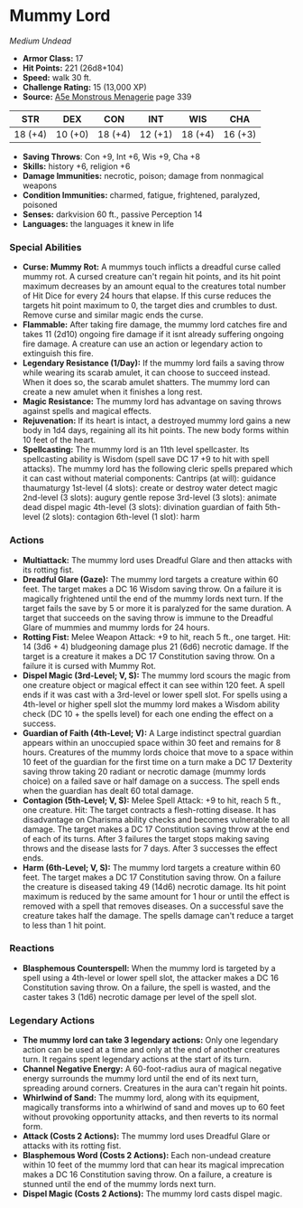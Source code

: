 # Mummy Lord

*Medium* *Undead*

- **Armor Class:** 17
- **Hit Points:** 221 (26d8+104)
- **Speed:** walk 30 ft.
- **Challenge Rating:** 15 (13,000 XP)
- **Source:** [A5e Monstrous Menagerie](https://enpublishingrpg.com/products/level-up-monstrous-menagerie-a5e) page 339

| STR | DEX | CON | INT | WIS | CHA |
| --- | --- | --- | --- | --- | --- |
| 18 (+4) | 10 (+0) | 18 (+4) | 12 (+1) | 18 (+4) | 16 (+3) |

- **Saving Throws**: Con +9, Int +6, Wis +9, Cha +8
- **Skills:** history +6, religion +6
- **Damage Immunities:** necrotic, poison; damage from nonmagical weapons
- **Condition Immunities:** charmed, fatigue, frightened, paralyzed, poisoned
- **Senses:** darkvision 60 ft., passive Perception 14
- **Languages:** the languages it knew in life

### Special Abilities

- **Curse: Mummy Rot:** A mummys touch inflicts a dreadful curse called mummy rot. A cursed creature can't regain hit points, and its hit point maximum decreases by an amount equal to the creatures total number of Hit Dice for every 24 hours that elapse. If this curse reduces the targets hit point maximum to 0, the target dies and crumbles to dust. Remove curse and similar magic ends the curse.
- **Flammable:** After taking fire damage, the mummy lord catches fire and takes 11 (2d10) ongoing fire damage if it isnt already suffering ongoing fire damage. A creature can use an action or legendary action to extinguish this fire.
- **Legendary Resistance (1/Day):** If the mummy lord fails a saving throw while wearing its scarab amulet, it can choose to succeed instead. When it does so, the scarab amulet shatters. The mummy lord can create a new amulet when it finishes a long rest.
- **Magic Resistance:** The mummy lord has advantage on saving throws against spells and magical effects.
- **Rejuvenation:** If its heart is intact, a destroyed mummy lord gains a new body in 1d4 days, regaining all its hit points. The new body forms within 10 feet of the heart.
- **Spellcasting:** The mummy lord is an 11th level spellcaster. Its spellcasting ability is Wisdom (spell save DC 17
 +9 to hit with spell attacks). The mummy lord has the following cleric spells prepared
 which it can cast without material components:
 Cantrips (at will): guidance
 thaumaturgy
 1st-level (4 slots): create or destroy water
 detect magic
 2nd-level (3 slots): augury
 gentle repose
 3rd-level (3 slots): animate dead
 dispel magic
 4th-level (3 slots): divination
 guardian of faith
 5th-level (2 slots): contagion
 6th-level (1 slot): harm

### Actions

- **Multiattack:** The mummy lord uses Dreadful Glare and then attacks with its rotting fist.
- **Dreadful Glare (Gaze):** The mummy lord targets a creature within 60 feet. The target makes a DC 16 Wisdom saving throw. On a failure  it is magically frightened until the end of the mummy lords next turn. If the target fails the save by 5 or more  it is paralyzed for the same duration. A target that succeeds on the saving throw is immune to the Dreadful Glare of mummies and mummy lords for 24 hours.
- **Rotting Fist:** Melee Weapon Attack: +9 to hit, reach 5 ft., one target. Hit: 14 (3d6 + 4) bludgeoning damage plus 21 (6d6) necrotic damage. If the target is a creature  it makes a DC 17 Constitution saving throw. On a failure  it is cursed with Mummy Rot.
- **Dispel Magic (3rd-Level; V, S):** The mummy lord scours the magic from one creature  object  or magical effect it can see within 120 feet. A spell ends if it was cast with a 3rd-level or lower spell slot. For spells using a 4th-level or higher spell slot  the mummy lord makes a Wisdom ability check (DC 10 + the spells level) for each one  ending the effect on a success.
- **Guardian of Faith (4th-Level; V):** A Large  indistinct spectral guardian appears within an unoccupied space within 30 feet and remains for 8 hours. Creatures of the mummy lords choice that move to a space within 10 feet of the guardian for the first time on a turn make a DC 17 Dexterity saving throw  taking 20 radiant or necrotic damage (mummy lords choice) on a failed save or half damage on a success. The spell ends when the guardian has dealt 60 total damage.
- **Contagion (5th-Level; V, S):** Melee Spell Attack: +9 to hit, reach 5 ft., one creature. Hit: The target contracts a flesh-rotting disease. It has disadvantage on Charisma ability checks and becomes vulnerable to all damage. The target makes a DC 17 Constitution saving throw at the end of each of its turns. After 3 failures  the target stops making saving throws and the disease lasts for 7 days. After 3 successes  the effect ends.
- **Harm (6th-Level; V, S):** The mummy lord targets a creature within 60 feet. The target makes a DC 17 Constitution saving throw. On a failure  the creature is diseased  taking 49 (14d6) necrotic damage. Its hit point maximum is reduced by the same amount for 1 hour or until the effect is removed with a spell that removes diseases. On a successful save  the creature takes half the damage. The spells damage can't reduce a target to less than 1 hit point.

### Reactions

- **Blasphemous Counterspell:** When the mummy lord is targeted by a spell using a 4th-level or lower spell slot, the attacker makes a DC 16 Constitution saving throw. On a failure, the spell is wasted, and the caster takes 3 (1d6) necrotic damage per level of the spell slot.



### Legendary Actions

- **The mummy lord can take 3 legendary actions:** Only one legendary action can be used at a time and only at the end of another creatures turn. It regains spent legendary actions at the start of its turn.
- **Channel Negative Energy:** A 60-foot-radius aura of magical negative energy surrounds the mummy lord until the end of its next turn, spreading around corners. Creatures in the aura can't regain hit points.
- **Whirlwind of Sand:** The mummy lord, along with its equipment, magically transforms into a whirlwind of sand and moves up to 60 feet without provoking opportunity attacks, and then reverts to its normal form.
- **Attack (Costs 2 Actions):** The mummy lord uses Dreadful Glare or attacks with its rotting fist.
- **Blasphemous Word (Costs 2 Actions):** Each non-undead creature within 10 feet of the mummy lord that can hear its magical imprecation makes a DC 16 Constitution saving throw. On a failure, a creature is stunned until the end of the mummy lords next turn.
- **Dispel Magic (Costs 2 Actions):** The mummy lord casts dispel magic.

